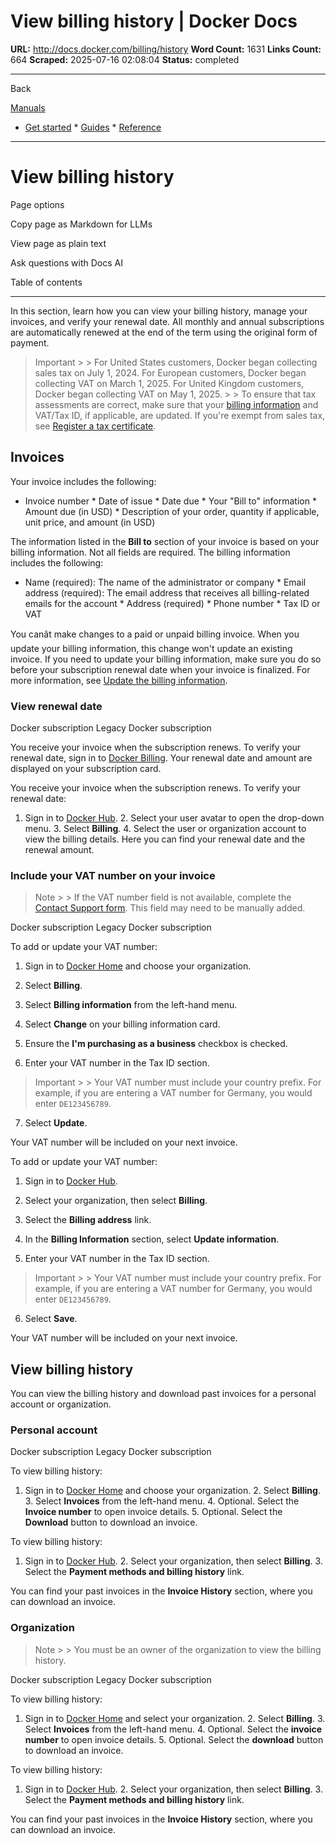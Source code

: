 # View billing history | Docker Docs

**URL:** http://docs.docker.com/billing/history
**Word Count:** 1631
**Links Count:** 664
**Scraped:** 2025-07-16 02:08:04
**Status:** completed

---

Back

[Manuals](https://docs.docker.com/manuals/)

  * [Get started](http://docs.docker.com/get-started/)   * [Guides](http://docs.docker.com/guides/)   * [Reference](http://docs.docker.com/reference/)

* * *

# View billing history

Page options

Copy page as Markdown for LLMs

View page as plain text

Ask questions with Docs AI

Table of contents

* * *

In this section, learn how you can view your billing history, manage your invoices, and verify your renewal date. All monthly and annual subscriptions are automatically renewed at the end of the term using the original form of payment.

> Important >  > For United States customers, Docker began collecting sales tax on July 1, 2024. For European customers, Docker began collecting VAT on March 1, 2025. For United Kingdom customers, Docker began collecting VAT on May 1, 2025. >  > To ensure that tax assessments are correct, make sure that your [billing information](http://docs.docker.com/billing/details/) and VAT/Tax ID, if applicable, are updated. If you're exempt from sales tax, see [Register a tax certificate](http://docs.docker.com/billing/tax-certificate/).

## Invoices

Your invoice includes the following:

  * Invoice number   * Date of issue   * Date due   * Your "Bill to" information   * Amount due \(in USD\)   * Description of your order, quantity if applicable, unit price, and amount \(in USD\)

The information listed in the **Bill to** section of your invoice is based on your billing information. Not all fields are required. The billing information includes the following:

  * Name \(required\): The name of the administrator or company   * Email address \(required\): The email address that receives all billing-related emails for the account   * Address \(required\)   * Phone number   * Tax ID or VAT

You canât make changes to a paid or unpaid billing invoice. When you update your billing information, this change won't update an existing invoice. If you need to update your billing information, make sure you do so before your subscription renewal date when your invoice is finalized. For more information, see [Update the billing information](https://docs.docker.com/billing/details/).

### View renewal date

Docker subscription  Legacy Docker subscription

You receive your invoice when the subscription renews. To verify your renewal date, sign in to [Docker Billing](https://app.docker.com/billing). Your renewal date and amount are displayed on your subscription card.

You receive your invoice when the subscription renews. To verify your renewal date:

  1. Sign in to [Docker Hub](https://hub.docker.com).   2. Select your user avatar to open the drop-down menu.   3. Select **Billing**.   4. Select the user or organization account to view the billing details. Here you can find your renewal date and the renewal amount.

### Include your VAT number on your invoice

> Note >  > If the VAT number field is not available, complete the [Contact Support form](https://hub.docker.com/support/contact/). This field may need to be manually added.

Docker subscription  Legacy Docker subscription

To add or update your VAT number:

  1. Sign in to [Docker Home](https://app.docker.com/) and choose your organization.

  2. Select **Billing**.

  3. Select **Billing information** from the left-hand menu.

  4. Select **Change** on your billing information card.

  5. Ensure the **I'm purchasing as a business** checkbox is checked.

  6. Enter your VAT number in the Tax ID section.

> Important >  > Your VAT number must include your country prefix. For example, if you are entering a VAT number for Germany, you would enter `DE123456789`.

  7. Select **Update**.

Your VAT number will be included on your next invoice.

To add or update your VAT number:

  1. Sign in to [Docker Hub](https://hub.docker.com).

  2. Select your organization, then select **Billing**.

  3. Select the **Billing address** link.

  4. In the **Billing Information** section, select **Update information**.

  5. Enter your VAT number in the Tax ID section.

> Important >  > Your VAT number must include your country prefix. For example, if you are entering a VAT number for Germany, you would enter `DE123456789`.

  6. Select **Save**.

Your VAT number will be included on your next invoice.

## View billing history

You can view the billing history and download past invoices for a personal account or organization.

### Personal account

Docker subscription  Legacy Docker subscription

To view billing history:

  1. Sign in to [Docker Home](https://app.docker.com/) and choose your organization.   2. Select **Billing**.   3. Select **Invoices** from the left-hand menu.   4. Optional. Select the **Invoice number** to open invoice details.   5. Optional. Select the **Download** button to download an invoice.

To view billing history:

  1. Sign in to [Docker Hub](https://hub.docker.com).   2. Select your organization, then select **Billing**.   3. Select the **Payment methods and billing history** link.

You can find your past invoices in the **Invoice History** section, where you can download an invoice.

### Organization

> Note >  > You must be an owner of the organization to view the billing history.

Docker subscription  Legacy Docker subscription

To view billing history:

  1. Sign in to [Docker Home](https://app.docker.com/) and select your organization.   2. Select **Billing**.   3. Select **Invoices** from the left-hand menu.   4. Optional. Select the **invoice number** to open invoice details.   5. Optional. Select the **download** button to download an invoice.

To view billing history:

  1. Sign in to [Docker Hub](https://hub.docker.com).   2. Select your organization, then select **Billing**.   3. Select the **Payment methods and billing history** link.

You can find your past invoices in the **Invoice History** section, where you can download an invoice.
